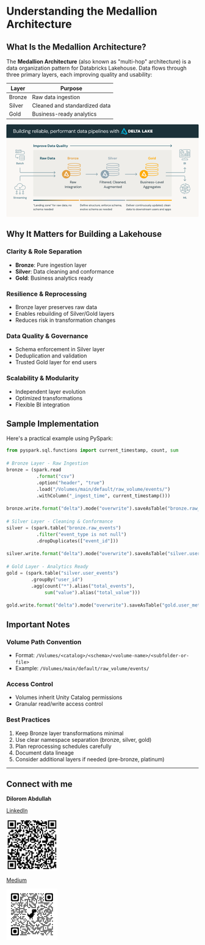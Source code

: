 # Understanding the Medallion Architecture

## What Is the Medallion Architecture?

The **Medallion Architecture** (also known as "multi-hop" architecture) is a data organization pattern for Databricks Lakehouse. Data flows through three primary layers, each improving quality and usability:

| Layer | Purpose |
|-------|---------|
| Bronze | Raw data ingestion |
| Silver | Cleaned and standardized data |
| Gold | Business-ready analytics |

![Lakehouse architecture diagram](images\databricks_lakehouse.png)

## Why It Matters for Building a Lakehouse

### Clarity & Role Separation
- **Bronze**: Pure ingestion layer
- **Silver**: Data cleaning and conformance
- **Gold**: Business analytics ready

### Resilience & Reprocessing
- Bronze layer preserves raw data
- Enables rebuilding of Silver/Gold layers
- Reduces risk in transformation changes

### Data Quality & Governance
- Schema enforcement in Silver layer
- Deduplication and validation
- Trusted Gold layer for end users

### Scalability & Modularity
- Independent layer evolution
- Optimized transformations
- Flexible BI integration

## Sample Implementation

Here's a practical example using PySpark:

```python
from pyspark.sql.functions import current_timestamp, count, sum

# Bronze Layer - Raw Ingestion
bronze = (spark.read
           .format("csv")
           .option("header", "true")
           .load("/Volumes/main/default/raw_volume/events/")
           .withColumn("_ingest_time", current_timestamp()))

bronze.write.format("delta").mode("overwrite").saveAsTable("bronze.raw_events")

# Silver Layer - Cleaning & Conformance
silver = (spark.table("bronze.raw_events")
           .filter("event_type is not null")
           .dropDuplicates(["event_id"]))

silver.write.format("delta").mode("overwrite").saveAsTable("silver.user_events")

# Gold Layer - Analytics Ready
gold = (spark.table("silver.user_events")
         .groupBy("user_id")
         .agg(count("*").alias("total_events"),
              sum("value").alias("total_value")))

gold.write.format("delta").mode("overwrite").saveAsTable("gold.user_metrics")
```

## Important Notes

### Volume Path Convention
- Format: `/Volumes/<catalog>/<schema>/<volume-name>/<subfolder-or-file>`
- Example: `/Volumes/main/default/raw_volume/events/`

### Access Control
- Volumes inherit Unity Catalog permissions
- Granular read/write access control

### Best Practices
1. Keep Bronze layer transformations minimal
2. Use clear namespace separation (bronze, silver, gold)
3. Plan reprocessing schedules carefully
4. Document data lineage
5. Consider additional layers if needed (pre-bronze, platinum)

---

## Connect with me

**Dilorom Abdullah** 

[LinkedIn](https://www.linkedin.com/in/diloromabdullah)

![LinkedIn QR Code](images\dilorom_linkedin_qr_code.png)

[Medium](https://medium.com/@dilorom) 

![Medium QR Code](images\dilorom_medium_qr_code.png)
